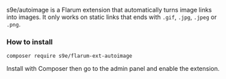 s9e/autoimage is a Flarum extension that automatically turns image links into images. It only works on static links that ends with `.gif`, `.jpg`, `.jpeg` or `.png`.

### How to install

```
composer require s9e/flarum-ext-autoimage
```

Install with Composer then go to the admin panel and enable the extension.